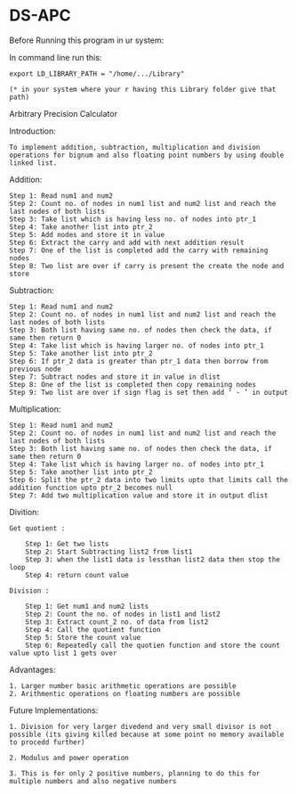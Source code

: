 # DS-APC


Before Running this program in ur system:

In command line run this:
	
	export LD_LIBRARY_PATH = "/home/.../Library"

	(* in your system where your r having this Library folder give that path)


Arbitrary Precision Calculator

Introduction:

	To implement addition, subtraction, multiplication and division operations for bignum and also floating point numbers by using double linked list.

Addition:

	Step 1: Read num1 and num2
	Step 2: Count no. of nodes in num1 list and num2 list and reach the last nodes of both lists
	Step 3: Take list which is having less no. of nodes into ptr_1
	Step 4: Take another list into ptr_2
	Step 5: Add nodes and store it in value 
	Step 6: Extract the carry and add with next addition result
	Step 7: One of the list is completed add the carry with remaining nodes
	Step 8: Two list are over if carry is present the create the node and store 

Subtraction:

	Step 1: Read num1 and num2
	Step 2: Count no. of nodes in num1 list and num2 list and reach the last nodes of both lists
	Step 3: Both list having same no. of nodes then check the data, if same then return 0
	Step 4: Take list which is having larger no. of nodes into ptr_1
	Step 5: Take another list into ptr_2
	Step 6: If ptr_2 data is greater than ptr_1 data then borrow from previous node
	Step 7: Subtract nodes and store it in value in dlist
	Step 8: One of the list is completed then copy remaining nodes
	Step 9: Two list are over if sign flag is set then add ‘ - ’ in output

Multiplication:

	Step 1: Read num1 and num2
	Step 2: Count no. of nodes in num1 list and num2 list and reach the last nodes of both lists
	Step 3: Both list having same no. of nodes then check the data, if same then return 0
	Step 4: Take list which is having larger no. of nodes into ptr_1
	Step 5: Take another list into ptr_2
	Step 6: Split the ptr_2 data into two limits upto that limits call the addition function upto ptr_2 becomes null
	Step 7: Add two multiplication value and store it in output dlist

Divition:

	Get quotient :

		Step 1: Get two lists
		Step 2: Start Subtracting list2 from list1
		Step 3: when the list1 data is lessthan list2 data then stop the loop
		Step 4: return count value

	Division :

		Step 1: Get num1 and num2 lists
		Step 2: Count the no. of nodes in list1 and list2
		Step 3: Extract count_2 no. of data from list2 
		Step 4: Call the quotient function
		Step 5: Store the count value
		Step 6: Repeatedly call the quotien function and store the count value upto list 1 gets over


Advantages:

	1. Larger number basic arithmetic operations are possible
	2. Arithmentic operations on floating numbers are possible

Future Implementations:

	1. Division for very larger divedend and very small divisor is not possible (its giving killed because at some point no memory available to procedd further)

	2. Modulus and power operation

	3. This is for only 2 positive numbers, planning to do this for multiple numbers and also negative numbers








